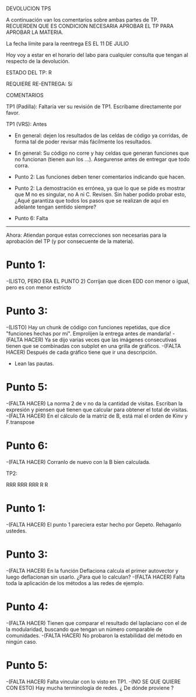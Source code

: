 DEVOLUCION TPS

A continuación van los comentarios sobre ambas partes de TP. 
RECUERDEN QUE ES CONDICION NECESARIA APROBAR EL TP PARA APROBAR LA MATERIA.

La fecha límite para la reentrega ES EL 11 DE JULIO

Hoy voy a estar en el horario del labo para cualquier consulta que tengan al respecto de la devolución.

ESTADO DEL TP: R

REQUIERE RE-ENTREGA: Sí

COMENTARIOS

TP1 (Padilla): Faltaría ver su revisión de TP1. Escribame directamente por favor.

TP1 (VRS):
Antes
- En general: dejen los resultados de las celdas de código ya corridas, de forma tal de poder revisar más fácilmente los resultados.

- En general: Su código no corre y hay celdas que generan funciones que no funcionan (tienen aun los ...). Asegurense antes de entregar que todo corra.

- Punto 2: Las funciones deben tener comentarios indicando que hacen.

- Punto 2: La demostración es errónea, ya que lo que se pide es mostrar que M no es singular, no A ni C. Revisen. Sin haber podido probar esto, ¿Aqué garantiza que todos los pasos que se realizan de aquí en adelante tengan sentido siempre?

- Punto 6: Falta

-----------------------------------------------------------------------------------------------------------------------

Ahora: Atiendan porque estas correcciones son necesarias para la aprobación del TP (y por consecuente de la materia).

# Punto 1:
-(LISTO, PERO ERA EL PUNTO 2) Corrijan que dicen EDD con menor o igual, pero es con menor estricto

# Punto 3:
-(LISTO) Hay un chunk de código con funciones repetidas, que dice "funciones hechas por mi". Emprolijen la entrega antes de mandarla!
-(FALTA HACER) Ya se dijo varias veces que las imágenes consecutivas tienen que se combinadas con subplot en una grilla de gráficos.
-(FALTA HACER) Después de cada gráfico tiene que ir una descripción.
- Lean las pautas.

# Punto 5:
-(FALTA HACER) La norma 2 de v no da la cantidad de visitas. Escriban la expresión y piensen qué tienen que calcular para obtener el total de visitas.
-(FALTA HACER) En el cálculo de la matriz de B, está mal el orden de Kinv y F.transpose

# Punto 6:
-(FALTA HACER) Corranlo de nuevo con la B bien calculada.

TP2:

RRR RRR RRR R R

# Punto 1:
-(FALTA HACER) El punto 1 pareciera estar hecho por Gepeto. Rehaganlo ustedes.

# Punto 3:
-(FALTA HACER) En la función Deflaciona calcula el primer autovector y luego deflacionan sin usarlo. ¿Para qué lo calculan?
-(FALTA HACER) Falta toda la aplicación de los métodos a las redes de ejemplo.

# Punto 4:
-(FALTA HACER) Tienen que comparar el resultado del laplaciano con el de la modularidad, buscando que tengan un número comparable de comunidades.
-(FALTA HACER) No probaron la estabilidad del método en ningún caso.

# Punto 5:
-(FALTA HACER) Falta vincular con lo visto en TP1.
-(NO SE QUE QUIERE CON ESTO) Hay mucha terminología de redes. ¿ De dónde proviene ?